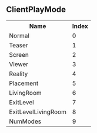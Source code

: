 ## ClientPlayMode

<table><tr><th>Name</th><th>Index</th><tr><td>Normal</td><td>0</td></tr><tr><td>Teaser</td><td>1</td></tr><tr><td>Screen</td><td>2</td></tr><tr><td>Viewer</td><td>3</td></tr><tr><td>Reality</td><td>4</td></tr><tr><td>Placement</td><td>5</td></tr><tr><td>LivingRoom</td><td>6</td></tr><tr><td>ExitLevel</td><td>7</td></tr><tr><td>ExitLevelLivingRoom</td><td>8</td></tr><tr><td>NumModes</td><td>9</td></tr></table>